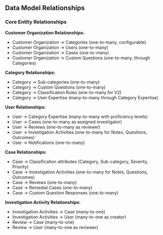 
## Data Model Relationships

### Core Entity Relationships

**Customer Organization Relationships:**
- Customer Organization → Categories (one-to-many, configurable)
- Customer Organization → Users (one-to-many)
- Customer Organization → Cases (one-to-many)
- Customer Organization → Custom Questions (one-to-many, through Categories)

**Category Relationships:**
- Category → Sub-categories (one-to-many)
- Category → Custom Questions (one-to-many)
- Category → Classification Rules (one-to-many for V2)
- Category → User Expertise (many-to-many through Category Expertise)

**User Relationships:**
- User → Category Expertise (many-to-many with proficiency levels)
- User → Cases (one-to-many as assigned investigator)
- User → Reviews (one-to-many as reviewer)
- User → Investigation Activities (one-to-many for Notes, Questions, Outcomes)
- User → Notifications (one-to-many)

**Case Relationships:**
- Case → Classification attributes (Category, Sub-category, Severity, Priority)
- Case → Investigation Activities (one-to-many for Notes, Questions, Outcomes)
- Case → Reviews (one-to-many)
- Case → Remedial Cases (one-to-many)
- Case → Custom Question Responses (one-to-many)

**Investigation Activity Relationships:**
- Investigation Activities → Case (many-to-one)
- Investigation Activities → User (many-to-one as creator)
- Review → Case (many-to-one)
- Review → User (many-to-one as reviewer)